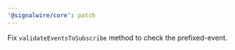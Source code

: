 ```yaml
---
'@signalwire/core': patch
---
```


Fix `validateEventsToSubscribe` method to check the prefixed-event.
